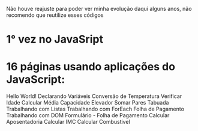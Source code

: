 Não houve reajuste para poder ver minha evolução daqui alguns anos, não recomendo que reutilize esses códigos

# 1° vez no JavaSript

# 16 páginas usando aplicações do JavaScript:

Hello World!
Declarando Variáveis
Conversão de Temperatura
Verificar Idade
Calcular Média
Capacidade Elevador
Somar Pares
Tabuada
Trabalhando com Listas
Trabalhando com ForEach
Folha de Pagamento
Trabalhando com DOM
Formulário - Folha de Pagamento
Calcular Aposentadoria
Calcular IMC
Calcular Combustivel
